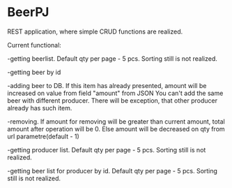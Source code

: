 # BeerPJ
REST application, where simple CRUD functions are realized.

Current functional:

-getting beerlist. Default qty per page - 5 pcs. Sorting still is not realized.

-getting beer by id

-adding beer to DB. If this item has already presented, amount will be increased on value from field "amount" from JSON
You can't add the same beer with different producer. There will be exception, that other producer already has such item.

-removing. If amount for removing will be greater than current amount, total amount after operation will be 0.
Else amount will be decreased on qty from url parametre(default - 1)

-getting producer list. Default qty per page - 5 pcs. Sorting still is not realized.

-getting beer list for producer by id. Default qty per page - 5 pcs. Sorting still is not realized.
